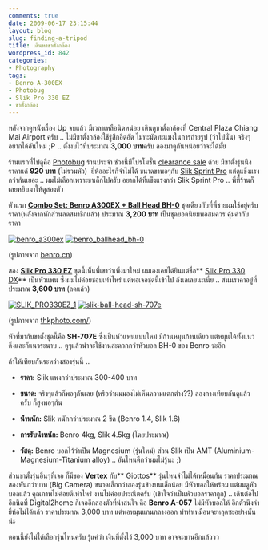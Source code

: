 ```yaml
---
comments: true
date: 2009-06-17 23:15:44
layout: blog
slug: finding-a-tripod
title: เดินหาขาตั้งกล้อง
wordpress_id: 842
categories:
- Photography
tags:
- Benro A-300EX
- Photobug
- Slik Pro 330 EZ
- ขาตั้งกล้อง
---
```


หลังจากดูหนังเรื่อง Up จบแล้ว มีเวลาเหลือนิดหน่อย เดินดูขาตั้งกล้องที่ Central Plaza Chiang Mai Airport ครับ .. ไม่มีขาตั้งกล้องใช้รู้สึกอึดอัด ไม่ทะมัดทะแมงในการถ่ายรูป (ว่าไปนั่น) จริงๆอยากได้อันใหม่ ;P .. ตั้งงบไว้ที่ประมาณ **3,000 บาท**ครับ ลองมาดูกันหน่อยว่าจะได้มั้ย

ร้านแรกที่ไปดูคือ [Photobug](http://www.photobugonline.com) ร้านประจำ ช่วงนี้มีโปรโมชั่น [clearance sale](http://www.photobugonline.com/n_a.php?yyyymm=200905&no=1) ด้วย มีขาตั้งรุ่นนึงราคาแค่ **920 บาท** (ไม่รวมหัว)  ยี่ห้ออะไรก็จำไม่ได้ ขนาดขาพอๆกับ [Slik Sprint Pro](http://www.armno.in.th/20081130/%E0%B8%9E%E0%B8%A3%E0%B8%B5%E0%B8%A7%E0%B8%B4%E0%B8%A7%E0%B8%82%E0%B8%B2%E0%B8%95%E0%B8%B1%E0%B9%89%E0%B8%87%E0%B8%81%E0%B8%A5%E0%B9%89%E0%B8%AD%E0%B8%87-slik-sprint-pro-gm) แต่ดูแข็งแรงกว่ากันเยอะ .. ผมไม่เลือกเพราะขาเล็กไปครับ อยากได้ที่แข็งแรงกว่า Slik Sprint Pro .. พี่ที่ร้านก็เลยหยิบมาให้ดูสองตัว

ตัวแรก **[Combo Set: Benro A300EX + Ball Head BH-0](http://www.avcamera.com/index.php?option=com_content&task=view&id=40&Itemid=9)** ชุดเดียวกับที่พี่ชายผมใช้อยู่ครับ ราคา(หลังจากหักส่วนลดสมาชิกแล้ว) ประมาณ **3,200 บาท** เป็นชุดยอดนิยมพอสมควร คุ้มค่ากับราคา

[![benro_a300ex](http://www.armno.in.th/wp-content/uploads/2009/06/benro_a300ex_thumb.jpg)](http://www.armno.in.th/wp-content/uploads/2009/06/benro_a300ex.jpg) [![benro_ballhead_bh-0](http://www.armno.in.th/wp-content/uploads/2009/06/benro_ballhead_bh0_thumb.jpg)](http://www.armno.in.th/wp-content/uploads/2009/06/benro_ballhead_bh0.jpg)

(รูปภาพจาก [benro.cn](http://www.benro.cn))

สอง **[Slik Pro 330 EZ](http://www.thkphoto.com/products/slik/slik-pro330ez-a.html)** ชุดนี้เห็นพี่เขาว่าเพิ่งมาใหม่ ผมเองเคยได้ยินแต่ชื่อ** [Slik Pro 330 DX](http://www.thkphoto.com/products/slik/slik-pro330dx-a.html)** เป็นหัวแพน ซึ่งผมไม่ค่อยชอบเท่าไหร่ แต่พอเจอชุดนี้เข้าไป ลังเลเลยนะเนี่ย .. สนนราคาอยู่ที่ประมาณ **3,600 บาท** (ลดแล้ว)

[![SLIK_PRO330EZ_1](http://www.armno.in.th/wp-content/uploads/2009/06/SLIK_PRO330EZ_1_thumb.jpg)](http://www.armno.in.th/wp-content/uploads/2009/06/SLIK_PRO330EZ_1.jpg) [![slik-ball-head-sh-707e](http://www.armno.in.th/wp-content/uploads/2009/06/slikballheadsh707e_thumb.gif)](http://www.armno.in.th/wp-content/uploads/2009/06/slikballheadsh707e.gif)

(รูปภาพจาก [thkphoto.com/](http://www.thkphoto.com/))

หัวที่มากับขาตั้งชุดนี้คือ **SH-707E** ซึ่งเป็นหัวแพนแบบใหม่ มีก้านหมุนก้านเดียว แต่หมุนได้ทั้งแนวดิ่งและก็แนวระนาบ .. ดูๆแล้วน่าจะใช้งานสะดวกกว่าหัวบอล BH-0 ของ Benro ซะอีก

ถ้าให้เทียบกันระหว่างสองรุ่นนี้ ..



	
  * **ราคา:** Slik แพงกว่าประมาณ 300-400 บาท

	
  * **ขนาด:** จริงๆแล้วก็พอๆกันเลย (หรือว่าผมมองไม่เห็นความแตกต่าง??) ลองกางเทียบกันดูแล้วครับ ก็สูงพอๆกัน

	
  * **น้ำหนัก:** Slik หนักกว่าประมาณ 2 ขีด (Benro 1.4, Slik 1.6)

	
  * **การรับน้ำหนัก:** Benro 4kg, Slik 4.5kg (โดยประมาณ)

	
  * **วัสดุ:** Benro บอกไว้ว่าเป็น Magnesium (รุ่นใหม่) ส่วน Slik เป็น AMT (Aluminium-Magnesium-Titanium alloy) .. อันไหนดีกว่าผมไม่รู้นะ ;)


ส่วนขาตั้งรุ่นอื่นๆที่เจอ ก็มีของ **Vertex** กับ** Giottos** รุ่นไหนจำไม่ได้เหมือนกัน ราคาประมาณสองพันกว่าบาท (Big Camera) ขนาดเล็กกว่าสองรุ่นข้างบนเล็กน้อย มีหัวบอลให้พร้อม แต่ผมดูหัวบอลแล้ว คุณภาพไม่ค่อยดีเท่าไหร่ งานไม่ค่อยประณีตครับ (เข้าใจว่าเป็นหัวบอลราคาถูก) .. เดินต่อไปอีกนิดที่ Digital2home ก็เจออีกสองตัวที่น่าสนใจ คือ **Benro A-057** ไม่มีหัวบอลให้ อีกตัวนึงจำยี่ห้อไม่ได้แล้ว ราคาประมาณ 3,000 บาท แต่พอหมุนแกนกลางออก ทำท่าเหมือนจะหลุดซะอย่างนั้นน่ะ

ตอนนี้ยังไม่ได้เลือกรุ่นไหนครับ รู้แค่ว่า เงินที่ตั้งไว้ 3,000 บาท อาจจะบานอีกแล้ววว
